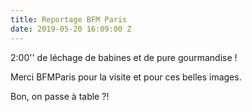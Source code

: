 ```yaml
---
title: Reportage BFM Paris
date: 2019-05-20 16:09:00 Z
---
```


2:00'' de léchage de babines et de pure gourmandise !

Merci BFMParis pour la visite et pour ces belles images.

Bon, on passe à table ?!
